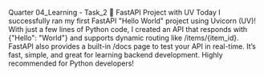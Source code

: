 Quarter 04_Learning - Task_2 
🚀 FastAPI Project with UV
Today I successfully ran my first FastAPI "Hello World" project using Uvicorn (UV)! With just a few lines of Python code, I created an API that responds with {"Hello": "World"} and supports dynamic routing like /items/{item_id}. FastAPI also provides a built-in /docs page to test your API in real-time. It’s fast, simple, and great for learning backend development. Highly recommended for Python developers!
